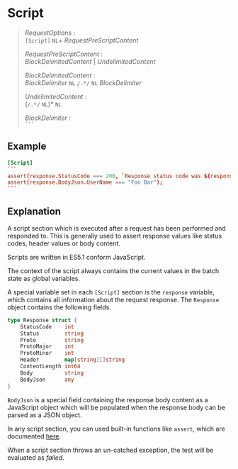 # Script

> *RequestOptions* :  
> `[Script]` `NL`+ *RequestPreScriptContent*
>
> *RequestPreScriptContent* :  
> *BlockDelimitedContent* | *UndelimitedContent*
>
> *BlockDelimitedContent* :  
> *BlockDelimiter* `NL` `/.*/` `NL` *BlockDelimiter*
>
> *UndelimitedContent* :  
> (`/.*/` `NL`)* `NL`
>
> *BlockDelimiter* :  
> `` ``` ``

## Example

````toml
[Script]
```
assert(response.StatusCode === 200, `Response status code was ${response.StatusCode}`);
assert(response.BodyJson.UserName === "Foo Bar");
```
````

## Explanation

A script section which is executed after a request has been performed and responded to. This is generally used to assert response values like status codes, header values or body content.

Scripts are written in ES5.1 conform JavaScript.

The context of the script always contains the current values in the batch state as global variables.

A special variable set in each `[Script]` section is the `response` variable, which contains all information about the request response. The `Response` object contains the following fields.

```go
type Response struct {
	StatusCode    int
	Status        string
	Proto         string
	ProtoMajor    int
	ProtoMinor    int
	Header        map[string][]string
	ContentLength int64
	Body          string
	BodyJson      any
}
```

`BodyJson` is a special field containing the response body content as a JavaScript object which will be populated when the response body can be parsed as a JSON object.

In any script section, you can used built-in functions like `assert`, which are documented [here](../../scripting/builtins.md).

When a script section throws an un-catched exception, the test will be evaluated as *failed*.
